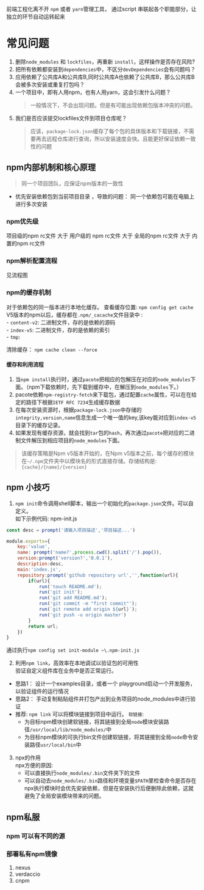 前端工程化离不开 `npm` 或者 `yarn`管理工具， 通过script 串联起各个职能部分，让独立的环节自动运转起来  

# 常见问题

1. 删除`node_modules` 和 `lockfiles`，再重新 `install`，这样操作是否存在风险?
2. 把所有依赖都安装到`dependencies`中，不区分`devDependencies`会有问题吗？
3. 应用依赖了公共库A和公共库B,同时公共库A也依赖了公共库B，那么公共库B会被多次安装或重复打包吗？
4. 一个项目中，即有人用npm，也有人用yarn，这会引发什么问题？
   > 一般情况下，不会出现问题。但是有可能出现依赖包版本冲突的问题。
5. 我们是否应该提交lockfiles文件到项目仓库呢？
    > 应该，`package-lock.json`缓存了每个包的具体版本和下载链接，不需要再去远程仓库进行查询，所以安装速度会快。且能更好保证依赖一致性的问题

## npm内部机制和核心原理

> 同一个项目团队，应保证npm版本的一致性

- 优先安装依赖包到当前项目目录 ，导致的问题： 同一个依赖包可能在电脑上进行多次安装

### npm优先级

项目级的npm rc文件 大于  用户级的 npm rc文件  大于 全局的npm rc文件   大于 内置的npm rc文件

### npm解析配置流程

见流程图  

### npm的缓存机制

对于依赖包的同一版本进行本地化缓存。
查看缓存位置: `npm config get cache`  
V5版本的npm以后，缓存都在`.npm/_cacache`文件目录中 :  
    - `content-v2`: 二进制文件，存的是依赖的源码  
    - `index-v5`: 二进制文件，存的是依赖的索引  
    - `tmp`:

清除缓存： `npm cache clean --force`

#### 缓存和利用流程

1. 当`npm install`执行时，通过`pacote`把相应的包解压在对应的`node_modules`下面。（npm下载依赖时，先下载到缓存中，在解压到`node_modules`下。）
2. pacote依赖`npm-registry-fetch`来下载包，通过配置`cache`属性，可以在在给定的路径下根据`IETF RFC 7234`生成缓存数据
3. 在每次安装资源时，根据`package-lock.json`中存储的 `integrity,version,name`信息生成一个唯一值的key,该key能对应到`index-v5`目录下的缓存记录。
4. 如果发现有缓存资源，就会找到`tar`包的`hash`，再次通过`pacote`把对应的二进制文件解压到相应项目的`node_modules`下面。

> 该缓存策略是Npm v5版本开始的，在Npm v5版本之前，每个缓存的模块在`~/.npm`文件夹中以模块名的形式直接存储。存储结构是: `{cache}/{name}/{version}`  

## npm 小技巧

1. `npm init`命令调用shell脚本，输出一个初始化的`package.json`文件。可以自定义。  
如下示例代码: npm-init.js

```javascript
const desc = prompt('请输入项目描述','项目描述...')

module.exports={
    key:'value',
    name: prompt('name?',process.cwd().split('/').pop()),
    version:prompt('version?','0.0.1'),
    description:desc,
    main:'index.js',
    repository:prompt('github repository url','',function(url){
        if(url){
            run('touch README.md');
            run('git init');
            run('git add README.md');
            run('git commit -m "first commit"');
            run(`git remote add origin ${url}`);
            run('git push -u origin master')
        }
        return url;
    })
}
```

通过执行`npm config set init-module ~\.npm-init.js`  

2. 利用`npm link`，高效率在本地调试以验证包的可用性  
验证自定义组件库在业务中是否正常运行。  

- 思路1： 设计一个examples目录，或者一个 playground启动一个开发服务，以验证组件的运行情况  
- 思路2： 手动复制粘贴组件并打包产出到业务项目的node_modules中进行验证  
- 推荐: `npm link` 可以将模块链接到项目中运行。  `软链接`:
  - 为目标npm模块创建软链接，将其链接到全局`node`模块安装路径`/usr/local/lib/node_modules/`中
  - 为目标npm模块的可执行bin文件创建软链接，将其链接到全局`node`命令安装路径`usr/local/bin`中

3. npx的作用  
npx方便的原因:
   - 可以直接执行`node_modules/.bin`文件夹下的文件
   - 可以自动去`node_modules/.bin`路径和环境变量`$PATH`里检查命令是否存在  
npx执行模块时会优先安装依赖，但是在安装执行后便删除此依赖，这就避免了全局安装模块带来的问题。

## npm私服  

### npm 可以有不同的源

### 部署私有npm镜像

1. nexus
2. verdaccio
3. cnpm
